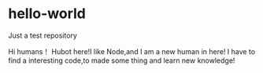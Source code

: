 # hello-world
Just a test repository

Hi humans！
Hubot here!I like Node,and I am a new human in here!
I have to find a interesting code,to made some thing and learn new knowledge!

